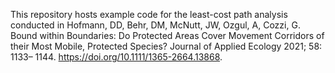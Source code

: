This repository hosts example code for the least-cost path analysis conducted
in Hofmann, DD, Behr, DM, McNutt, JW, Ozgul, A, Cozzi, G. Bound within
Boundaries: Do Protected Areas Cover Movement Corridors of their Most Mobile,
Protected Species? Journal of Applied Ecology 2021; 58: 1133– 1144.
https://doi.org/10.1111/1365-2664.13868.
